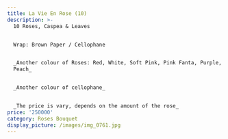 ```yaml
---
title: La Vie En Rose (10)
description: >-
  10 Roses, Caspea & Leaves


  Wrap: Brown Paper / Cellophane


  _Another colour of Roses: Red, White, Soft Pink, Pink Fanta, Purple, Yellow,
  Peach_


  _Another colour of cellophane_


  _The price is vary, depends on the amount of the rose_
price: '250000'
category: Roses Bouquet
display_picture: /images/img_0761.jpg
---
```


